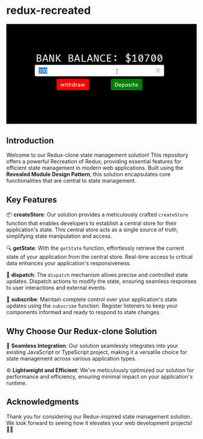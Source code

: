 # redux-recreated

![Redux-Inspired Solution](\src\images\redux-gif.gif)

## Introduction

Welcome to our Redux-clone state management solution! This repository offers a powerful Recreation of Redux, providing essential features for efficient state management in modern web applications. Built using the **Revealed Module Design Pattern**, this solution encapsulates core functionalities that are central to state management.

## Key Features

📦 **createStore**: Our solution provides a meticulously crafted `createStore` function that enables developers to establish a central store for their application's state. This central store acts as a single source of truth, simplifying state manipulation and access.

🔍 **getState**: With the `getState` function, effortlessly retrieve the current state of your application from the central store. Real-time access to critical data enhances your application's responsiveness.

🚀 **dispatch**: The `dispatch` mechanism allows precise and controlled state updates. Dispatch actions to modify the state, ensuring seamless responses to user interactions and external events.

🔄 **subscribe**: Maintain complete control over your application's state updates using the `subscribe` function. Register listeners to keep your components informed and ready to respond to state changes.

## Why Choose Our Redux-clone Solution

🔗 **Seamless Integration**: Our solution seamlessly integrates into your existing JavaScript or TypeScript project, making it a versatile choice for state management across various application types.

⚙️ **Lightweight and Efficient**: We've meticulously optimized our solution for performance and efficiency, ensuring minimal impact on your application's runtime.

## Acknowledgments

Thank you for considering our Redux-inspired state management solution. We look forward to seeing how it elevates your web development projects! 🚀🌐
